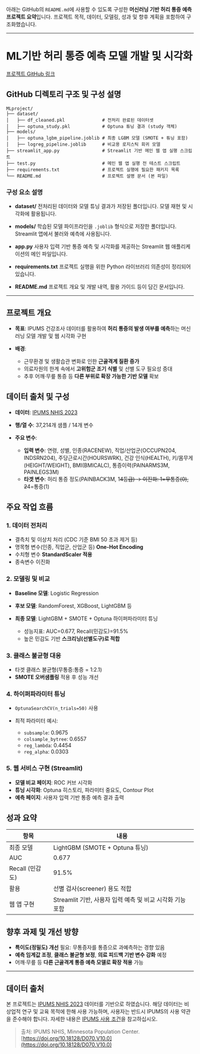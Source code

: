 아래는 GitHub의 `README.md`에 사용할 수 있도록 구성한 **머신러닝 기반 허리 통증 예측 프로젝트 요약**입니다. 프로젝트 목적, 데이터, 모델링, 성과 및 향후 계획을 포함하여 구조화했습니다.

---

# ML기반 허리 통증 예측 모델 개발 및 시각화

[프로젝트 GitHub 링크](https://github.com/merware4969/MLproject)

## GitHub 디렉토리 구조 및 구성 설명

```
MLproject/
├── dataset/
│   ├── df_cleaned.pkl              # 전처리 완료된 데이터셋
│   ├── optuna_study.pkl            # Optuna 튜닝 결과 (study 객체)
├── models/
│   ├── optuna_lgbm_pipeline.joblib # 최종 LGBM 모델 (SMOTE + 튜닝 포함)
│   ├── logreg_pipeline.joblib      # 비교용 로지스틱 회귀 모델
├── streamlit_app.py                # Streamlit 기반 메인 웹 앱 실행 스크립트
├── test.py                         # 메인 웹 앱 실행 전 테스트 스크립트
├── requirements.txt                # 프로젝트 실행에 필요한 패키지 목록
└── README.md                       # 프로젝트 설명 문서 (본 파일)
```

### 구성 요소 설명

* **dataset/**
  전처리된 데이터와 모델 튜닝 결과가 저장된 폴더입니다. 모델 재현 및 시각화에 활용됩니다.

* **models/**
  학습된 모델 파이프라인을 `.joblib` 형식으로 저장한 폴더입니다. Streamlit 앱에서 불러와 예측에 사용됩니다.

* **app.py**
  사용자 입력 기반 통증 예측 및 시각화를 제공하는 Streamlit 웹 애플리케이션의 메인 파일입니다.

* **requirements.txt**
  프로젝트 실행을 위한 Python 라이브러리 의존성이 정리되어 있습니다.

* **README.md**
  프로젝트 개요 및 개발 내역, 활용 가이드 등이 담긴 문서입니다.

---

## 프로젝트 개요

* **목표**: IPUMS 건강조사 데이터를 활용하여 **허리 통증의 발생 여부를 예측**하는 머신러닝 모델 개발 및 웹 시각화 구현
* **배경**:

  * 근무환경 및 생활습관 변화로 인한 **근골격계 질환 증가**
  * 의료자원의 한계 속에서 **고위험군 조기 식별** 및 선별 도구 필요성 증대
  * 추후 어깨·무릎 통증 등 **다른 부위로 확장 가능한 기반 모델** 확보

## 데이터 출처 및 구성

* **데이터**: [IPUMS NHIS 2023](https://healthsurveys.ipums.org/)
* **행/열 수**: 37,214개 샘플 / 14개 변수
* **주요 변수**:

  * **입력 변수**: 연령, 성별, 인종(RACENEW), 직업/산업군(OCCUPN204, INDSRN204), 주당근로시간(HOURSWRK), 건강 인식(HEALTH), 키/몸무게(HEIGHT/WEIGHT), BMI(BMICALC), 통증이력(PAINARMS3M, PAINLEGS3M)
  * **타겟 변수**: 허리 통증 정도(PAINBACK3M, 1~~4등급) → 이진화: 1=무통증(0), 2~~4=통증(1)

## 주요 작업 흐름

### 1. 데이터 전처리

* 결측치 및 이상치 처리 (CDC 기준 BMI 50 초과 제거 등)
* 명목형 변수(인종, 직업군, 산업군 등) **One-Hot Encoding**
* 수치형 변수 **StandardScaler 적용**
* 종속변수 이진화

### 2. 모델링 및 비교

* **Baseline 모델**: Logistic Regression
* **후보 모델**: RandomForest, XGBoost, LightGBM 등
* **최종 모델**: LightGBM + SMOTE + Optuna 하이퍼파라미터 튜닝

  * 성능지표: AUC=0.677, Recall(민감도)=91.5%
  * 높은 민감도 기반 **스크리닝(선별도구)로 적합**

### 3. 클래스 불균형 대응

* 타겟 클래스 불균형(무통증:통증 = 1:2.1)
* **SMOTE 오버샘플링** 적용 후 성능 개선

### 4. 하이퍼파라미터 튜닝

* `OptunaSearchCV(n_trials=50)` 사용
* 최적 파라미터 예시:

  * `subsample`: 0.9675
  * `colsample_bytree`: 0.6557
  * `reg_lambda`: 0.4454
  * `reg_alpha`: 0.0303



### 5. 웹 서비스 구현 (Streamlit)

* **모델 비교 페이지**: ROC 커브 시각화
* **튜닝 시각화**: Optuna 히스토리, 파라미터 중요도, Contour Plot
* **예측 페이지**: 사용자 입력 기반 통증 예측 결과 출력

## 성과 요약

| 항목           | 내용                                     |
| ------------ | -------------------------------------- |
| 최종 모델        | LightGBM (SMOTE + Optuna 튜닝)           |
| AUC          | 0.677                                  |
| Recall (민감도) | 91.5%                                  |
| 활용           | 선별 검사(screener) 용도 적합                  |
| 웹 앱 구현       | Streamlit 기반, 사용자 입력 예측 및 비교 시각화 기능 포함 |

## 향후 과제 및 개선 방향

* **특이도(정밀도) 개선** 필요: 무통증자를 통증으로 과예측하는 경향 있음
* **예측 임계값 조정**, **클래스 불균형 보정**, **의료 피드백 기반 변수 강화** 예정
* 어깨·무릎 등 **다른 근골격계 통증 예측 모델로 확장 적용** 가능

---

## 데이터 출처

본 프로젝트는 [IPUMS NHIS 2023](https://healthsurveys.ipums.org/) 데이터를 기반으로 하였습니다.
해당 데이터는 비상업적 연구 및 교육 목적에 한해 사용 가능하며, 사용자는 반드시 IPUMS의 사용 약관을 준수해야 합니다.
자세한 내용은 [IPUMS 사용 조건](https://ipums.org/license.shtml)을 참고하십시오.

> 출처: IPUMS NHIS, Minnesota Population Center. [https://doi.org/10.18128/D070.V10.0](https://doi.org/10.18128/D070.V10.0)

